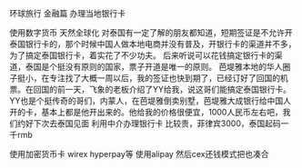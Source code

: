 环球旅行 金融篇 办理当地银行卡



使用数字货币 天然全球化
对泰国有一定了解的朋友都知道，短期签证是不允许开泰国银行卡的，那个时候中国人做本地电商并没有普及，开银行卡的渠道并不多，为了搞定泰国银行卡，着实花了不少功夫。
后来听说可以花钱搞定银行卡的渠道，泰国是个挺没有原则的国家，票子开道是唯一的原则。
芭堤雅本地的华人圈子挺小，在专注找了大概一周以后，我的签证也快到期了，已经订好了回国的机票。在回国的前一天，飞象的老板介绍了YY给我，说这哥们能搞定泰国银行卡。YY也是个挺传奇的哥们，内蒙人，在芭堤雅倒卖别墅，芭堤雅大成银行给中国人开的卡，基本上都是他开出来的。他给我的价格很便宜，1000人民币左右吧，我们约好下次去泰国见面
利用中介办理银行卡
比较贵，菲律宾3000，泰国起码一千rmb

使用加密货币卡 wirex hyperpay等
使用alipay 然后cex还钱模式把也凑合
